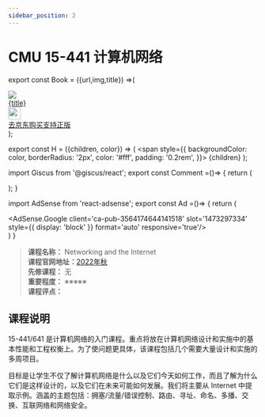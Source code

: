 ```yaml
---
sidebar_position: 2
---
```


# CMU 15-441 计算机网络

export const Book = ({url,img,title}) =>(
<div class="bookitem">
  <a href={url} target="_blank" class="book-content">
    <div class="book-img">
      <img src={img} />
    </div>
    <div class="book-detail">
      <div class="book-title">{title}</div>
      <div class="boook-desc">
        <img width="25" height="25" src="https://hackweek-1251009918.cos.ap-shanghai.myqcloud.com/hackway/cs/jd.svg" />
        <div class="book-jd">去京东购买支持正版</div>
      </div>
    </div>
  </a>
  </div> 
);

export const H = ({children, color}) => (
  <span
    style={{
      backgroundColor: color,
      borderRadius: '2px',
      color: '#fff',
      padding: '0.2rem',
    }}>
    {children}
  </span>
);

import Giscus from '@giscus/react';
export const Comment =()=> {
  return (
   <div className="comments-container">
      <Giscus
        src="https://giscus.app/client.js"
        id="comments"
        repo="lidongyx/hackwaydoc"
        repoId="R_kgDOHUMOyA"
        category="Announcements"
        categoryId="DIC_kwDOHUMOyM4CPCtD"
        mapping="title"
        reactionsEnabled="1"
        emitMetadata="0"
        inputPosition="top"
        theme="light"
        lang="zh-CN"
        crossorigin="anonymous"
      />
    </div>
  );
}

import AdSense from 'react-adsense';
export const Ad =()=> {
  return (
    <div className="ad-container">
      <AdSense.Google
        client='ca-pub-3564174644141518'
        slot='1473297334'
        style={{ display: 'block' }}
        format='auto'
        responsive='true'/>
    </div>
  )
}


>**课程名称：** Networking and the Internet    
**课程官网地址：**[2022年秋](https://computer-networks.github.io/fa22/)    
**先修课程：** 无  
**重要程度：** ※※※※※  
**课程评点：** 

## 课程说明
15-441/641 是计算机网络的入门课程。重点将放在计算机网络设计和实施中的基本性能和工程权衡上。为了使问题更具体，该课程包括几个需要大量设计和实施的多周项目。

目标是让学生不仅了解计算机网络是什么以及它们今天如何工作，而且了解为什么它们是这样设计的，以及它们在未来可能如何发展。我们将主要从 Internet 中提取示例。涵盖的主题包括：拥塞/流量/错误控制、路由、寻址、命名、多播、交换、互联网络和网络安全。




<Comment></Comment>
